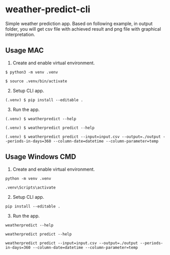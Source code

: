# weather-predict-cli

Simple weather prediction app.
Based on following example, in output folder, you will get csv file with achieved result and png file with graphical interpretation.

## Usage MAC

1. Create and enable virtual environment.

```
$ python3 -m venv .venv
```

```
$ source .venv/bin/activate
```

2. Setup CLI app.

```
(.venv) $ pip install --editable .
```

3. Run the app.

```
(.venv) $ weatherpredict --help
```

```
(.venv) $ weatherpredict predict --help
```

```
(.venv) $ weatherpredict predict --input=input.csv --output=./output --periods-in-days=360 --column-date=datetime --column-parameter=temp
```

## Usage Windows CMD

1. Create and enable virtual environment.

```
python -m venv .venv
```
```
.venv\Scripts\activate
```


2. Setup CLI app.

```
pip install --editable .
```

3. Run the app.

```
weatherpredict --help
```

```
weatherpredict predict --help
```

```
weatherpredict predict --input=input.csv --output=./output --periods-in-days=360 --column-date=datetime --column-parameter=temp
```